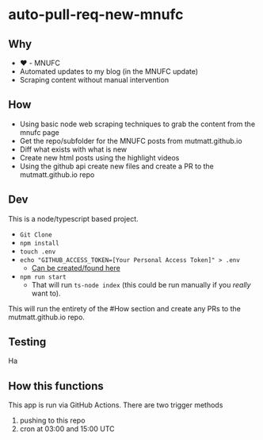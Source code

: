 # auto-pull-req-new-mnufc

## Why
* :heart: - MNUFC
* Automated updates to my blog (in the MNUFC update)
* Scraping content without manual intervention

## How
* Using basic node web scraping techniques to grab the content from the mnufc page
* Get the repo/subfolder for the MNUFC posts from mutmatt.github.io
* Diff what exists with what is new
* Create new html posts using the highlight videos
* Using the github api create new files and create a PR to the mutmatt.github.io repo

## Dev
This is a node/typescript based project. 
* `Git Clone`
* `npm install`
* `touch .env`
* `echo "GITHUB_ACCESS_TOKEN=[Your Personal Access Token]" > .env`
  * [Can be created/found here](https://github.com/settings/tokens)
* `npm run start`
  * That will run `ts-node index` (this could be run manually if you _really_ want to).

This will run the entirety of the #How section and create any PRs to the mutmatt.github.io repo. 

## Testing
Ha

## How this functions
This app is run via GitHub Actions. 
There are two trigger methods
1) pushing to this repo
1) cron at 03:00 and 15:00 UTC
